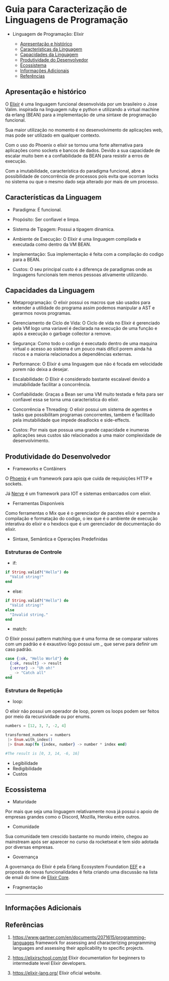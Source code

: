 # Guia para Caracterização de Linguagens de Programação

+ Linguagem de Programação: Elixir

  + [Apresentação e histórico](#apresenta--o-e-hist-rico)
  + [Características da Linguagem](#caracter-sticas-da-linguagem)
  + [Capacidades da Linguagem](#capacidades-da-linguagem)
  + [Produtividade do Desenvolvedor](#produtividade-do-desenvolvedor)
  + [Ecossistema](#ecossistema)
  + [Informações Adicionais](#informa--es-adicionais)
  + [Referências](#refer-ncias)

## Apresentação e histórico

O [Elixir](http://elixir-lang.org/) é uma linguagem funcional desenvolvida por um brasileiro o Jose Valim. inspirada na linguagem ruby e python e utilizando a virtual machine da erlang (BEAN) para a implementação de uma sintaxe de programação funcional.

Sua maior utilização no momento é no desenvolvimento de aplicações web, mas pode ser utilizado em qualquer contexto.

Com o uso do Phoenix o elixir se tornou uma forte alternativa para aplicações como sockets e bancos de dados. Devido a sua capacidade de escalar muito bem e a confiabilidade da BEAN para resistir a erros de execução.

Com a imutabilidade, característica do paradigma funcional, abre a possibilidade de concorrência de processos pois evita que ocorram locks no sistema ou que o mesmo dado seja alterado por mais de um processo.

## Características da Linguagem

+ Paradigma: É funcional.

+ Propósito: Ser confiavel e limpa.

+ Sistema de Tipagem: Possui a tipagem dinamica.

+ Ambiente de Execução: O Elixir é uma linguagem compilada e executada como dentro da VM BEAN.

+ Implementação: Sua implementação é feita com a compilação do codigo para a BEAN.

+ Custos:
O seu principal custo é a diferença de paradigmas onde as linguagens funcionais tem menos pessoas ativamente utilizando.

## Capacidades da Linguagem

+ Metaprogramação: O elixir possui os macros que são usados para extender a utilidade do programa assim podemos manipular a AST e gerarmos novos programas.

+ Gerenciamento de Ciclo de Vida: O Ciclo de vida no Elixir é gerenciado pela VM logo uma variavel é declarada na execução de uma função e após a execução o garbage collector a remove.

+ Segurança: Como todo o codigo é executado dentro de uma maquina virtual o acesso ao sistema é um pouco mais dificil porem ainda há riscos e a maioria relacionados a dependências externas.

+ Performance: O Elixir é uma linguagem que não é focada em velocidade porem não deixa a desejar.

+ Escalabilidade: O Elixir é considerado bastante escalavel devido a imutabilidade facilitar a concorrência.

+ Confiabilidade: Graças a Bean ser uma VM muito testada e feita para ser confiavel essa se torna uma caracteristica do elixir.

+ Concorrência e Threading: O elixir possui um sistema de agentes e tasks que possibilitam programas concorrentes, tambem é facilitado pela imutabilidade que impede deadlocks e side-effects.

+ Custos: Por mais que possua uma grande capacidade e inumeras aplicações seus custos são relacionados a uma maior complexidade de desenvolvimento.

## Produtividade do Desenvolvedor

+ Frameworks e Contâiners

O [Phoenix](https://www.phoenixframework.org/) é um framework para apis que cuida de requisições HTTP e sockets.

Já [Nerve](https://www.nerves-project.org/) é um framework para IOT e sistemas embarcados com elixir.

+ Ferramentas Disponíveis

Como ferramentas o Mix que é o gerenciador de pacotes elixir e permite a compilação e formatação do codigo, o iex que é o ambiente de execução interativa do elixir e o hexdocs que é um gerenciador de documentação do elixir.

+ Sintaxe, Semântica e Operações Predefinidas

### Estruturas de Controle

+ if:

```elixir
if String.valid?("Hello") do
  "Valid string!"
end
```

+ else:

```elixir
if String.valid?("Hello") do
  "Valid string!"
else  
  "Invalid string."
end
```

+ match:

O Elixir possui pattern matching que é uma forma de se comparar valores com um padrão e é exaustivo logo possui um _ que serve para definir um caso padrão.

```elixir
case {:ok, "Hello World"} do
  {:ok, result} -> result
  {:error} -> "Uh oh!"
  _ -> "Catch all"
end
```

### Estrutura de Repetição

+ loop:

O elixir não possui um operador de loop, porem os loops podem ser feitos por meio da recursividade ou por enums.

```elixir
numbers = [12, 3, 7, -2, 4]

transformed_numbers = numbers
 |> Enum.with_index()
 |> Enum.map(fn {index, number} -> number * index end)

#The result is [0, 3, 14, -6, 16]
```

+ Legibilidade
+ Redigibilidade
+ Custos

## Ecossistema

+ Maturidade

Por mais que seja uma linguagem relativamente nova já possui o apoio de empresas grandes como o Discord, Mozilla, Heroku entre outros.

+ Comunidade

Sua comunidade tem crescido bastante no mundo inteiro, chegou ao mainstream após ser aparecer no curso da rocketseat e tem sido adotada por diversas empresas.

+ Governança

A governança do Elixir é pela Erlang Ecosystem Foundation [EEF](https://erlef.org/) e a proposta de novas funcionalidades é feita criando uma discussão na lista de email do time de [Elixir Core](https://groups.google.com/group/elixir-lang-core).

+ Fragmentação

---

## Informações Adicionais

## Referências

1. <https://www.gartner.com/en/documents/2071615/programming-languages>
framework for assessing and characterizing programming languages and assessing their applicability to specific projects.

2. <https://elixirschool.com/pt>
Elixir documentation for beginners to intermediate level Elixir developers.

3. <https://elixir-lang.org/>
Elixir oficial website.
